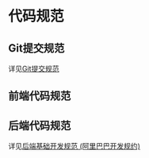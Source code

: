 # 代码规范

## Git提交规范
详见[Git提交规范](./codestyles/gitcommit-standard.md)

## 前端代码规范


## 后端代码规范

详见[后端基础开发规范 (阿里巴巴开发规约)](./codestyles/codestyls-backend.md)